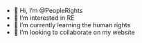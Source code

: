 - 👋 Hi, I’m @PeopleRights
- 👀 I’m interested in RE
- 🌱 I’m currently learning the human rights
- 💞️ I’m looking to collaborate on my website

<!---
PeopleRights/PeopleRights is a ✨ special ✨ repository because its `README.md` (this file) appears on your GitHub profile.
You can click the Preview link to take a look at your changes.
--->
